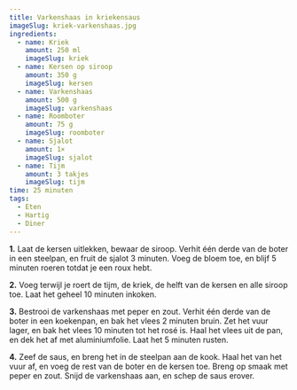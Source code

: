 ```yaml
---
title: Varkenshaas in kriekensaus
imageSlug: kriek-varkenshaas.jpg
ingredients:
  - name: Kriek
    amount: 250 ml
    imageSlug: kriek
  - name: Kersen op siroop
    amount: 350 g
    imageSlug: kersen
  - name: Varkenshaas
    amount: 500 g
    imageSlug: varkenshaas
  - name: Roomboter
    amount: 75 g
    imageSlug: roomboter
  - name: Sjalot
    amount: 1×
    imageSlug: sjalot
  - name: Tijm
    amount: 3 takjes
    imageSlug: tijm
time: 25 minuten
tags:
  - Eten
  - Hartig
  - Diner
---
```


**1.** Laat de kersen uitlekken, bewaar de siroop. Verhit één derde van de boter in een steelpan, en fruit de sjalot 3 minuten. Voeg de bloem toe, en blijf
5 minuten roeren totdat je een roux hebt.

**2.** Voeg terwijl je roert de tijm, de kriek, de helft van de kersen en alle siroop toe. Laat het geheel 10 minuten inkoken.

**3.** Bestrooi de varkenshaas met peper en zout. Verhit één derde van de boter in een koekenpan, en bak het vlees 2 minuten bruin. Zet het vuur lager, en bak het vlees 10 minuten tot het rosé is. Haal het vlees uit de pan, en dek het af met aluminiumfolie. Laat het 5 minuten rusten.

**4.** Zeef de saus, en breng het in de steelpan aan de kook. Haal het van het vuur af, en voeg de rest van de boter en de kersen toe. Breng op smaak met peper en zout. Snijd de varkenshaas aan, en schep de saus erover.
